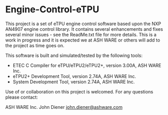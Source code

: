 # Engine-Control-eTPU
This project is a set of eTPU engine control software based upon the NXP AN4907 engine control library.  It contains several enhancements and fixes several minor issues - see the ReadMe.txt file for more details.  This is a work in progress and it is expected we at ASH WARE or others will add to the project as time goes on.

This software is built and simulated/tested by the following tools:
- ETEC C Compiler for eTPU/eTPU2/eTPU2+, version 3.00A, ASH WARE Inc.
- eTPU2+ Development Tool, version 2.74A, ASH WARE Inc.
- System Development Tool, version 2.74A, ASH WARE Inc.

Use of or collaboration on this project is welcomed. For any questions please contact:

ASH WARE Inc. John Diener john.diener@ashware.com
